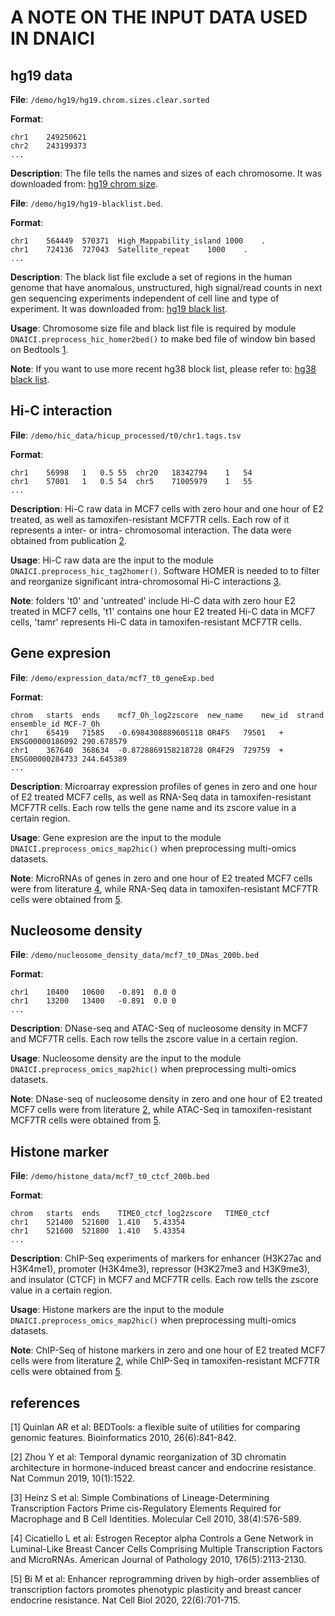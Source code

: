 # A NOTE ON THE INPUT DATA USED IN DNAICI


## hg19 data

**File**: `/demo/hg19/hg19.chrom.sizes.clear.sorted`

**Format**:

```
chr1	249250621
chr2	243199373
...
```

**Description**: The file tells the names and sizes of each chromosome. It was downloaded from: [hg19 chrom size](https://hgdownload.cse.ucsc.edu/goldenpath/hg19/bigZips/).

**File**: `/demo/hg19/hg19-blacklist.bed`.

**Format**:

```
chr1	564449	570371	High_Mappability_island	1000	.
chr1	724136	727043	Satellite_repeat	1000	.
...
```

**Description**: The black list file exclude a set of regions in the human genome that have anomalous, unstructured, high signal/read counts in next gen sequencing experiments independent of cell line and type of experiment. It was downloaded from: [hg19 black list](https://www.encodeproject.org/annotations/ENCSR636HFF/).

**Usage**: Chromosome size file and black list file is required by module `DNAICI.preprocess_hic_homer2bed()` to make bed file of window bin based on Bedtools [1](https://academic.oup.com/bioinformatics/article/26/6/841/244688).

**Note**: If you want to use more recent hg38 block list, please refer to: [hg38 black list](https://www.nature.com/articles/s41598-019-45839-z).


## Hi-C interaction

**File**: `/demo/hic_data/hicup_processed/t0/chr1.tags.tsv`

**Format**:

```
chr1	56998	1	0.5	55	chr20	18342794	1	54
chr1	57001	1	0.5	54	chr5	71005979	1	55
...
```

**Description**: Hi-C raw data in MCF7 cells with zero hour and one hour of E2 treated, as well as tamoxifen-resistant MCF7TR cells. Each row of it represents a inter- or intra- chromosomal interaction. The data were obtained from publication [2](https://www.nature.com/articles/s41467-019-09320-9).

**Usage**: Hi-C raw data are the input to the module `DNAICI.preprocess_hic_tag2homer()`. Software HOMER is needed to to filter and reorganize significant intra-chromosomal Hi-C interactions [3](https://www.cell.com/molecular-cell/pdf/S1097-2765(10)00366-7.pdf).

**Note**: folders 't0' and 'untreated' include Hi-C data with zero hour E2 treated in MCF7 cells, 't1' contains one hour E2 treated Hi-C data in MCF7 cells, 'tamr' represents Hi-C data in tamoxifen-resistant MCF7TR cells.


## Gene expresion

**File**: `/demo/expression_data/mcf7_t0_geneExp.bed`

**Format**:

```
chrom	starts	ends	mcf7_0h_log2zscore	new_name	new_id	strand	ensemble_id	MCF-7_0h
chr1	65419	71585	-0.6984308889605118	OR4F5	79501	+	ENSG00000186092	290.678579
chr1	367640	368634	-0.8728869158218728	OR4F29	729759	+	ENSG00000284733	244.645389
...
```

**Description**: Microarray expression profiles of genes in zero and one hour of E2 treated MCF7 cells, as well as RNA-Seq data in tamoxifen-resistant MCF7TR cells. Each row tells the gene name and its zscore value in a certain region.

**Usage**: Gene expresion are the input to the module `DNAICI.preprocess_omics_map2hic()` when preprocessing multi-omics datasets.

**Note**: MicroRNAs of genes in zero and one hour of E2 treated MCF7 cells were from literature [4](https://www.sciencedirect.com/science/article/pii/S0002944010600090), while RNA-Seq data in tamoxifen-resistant MCF7TR cells were obtained from [5](https://www.nature.com/articles/s41556-020-0514-z).


## Nucleosome density

**File**: `/demo/nucleosome_density_data/mcf7_t0_DNas_200b.bed`

**Format**:

```
chr1	10400	10600	-0.891	0.0	0
chr1	13200	13400	-0.891	0.0	0
...
```

**Description**: DNase-seq and ATAC-Seq of nucleosome density in MCF7 and MCF7TR cells. Each row tells the zscore value in a certain region.

**Usage**: Nucleosome density are the input to the module `DNAICI.preprocess_omics_map2hic()` when preprocessing multi-omics datasets.

**Note**: DNase-seq of nucleosome density in zero and one hour of E2 treated MCF7 cells were from literature [2](https://www.nature.com/articles/s41467-019-09320-9), while ATAC-Seq in tamoxifen-resistant MCF7TR cells were obtained from [5](https://www.nature.com/articles/s41556-020-0514-z).


## Histone marker

**File**: `/demo/histone_data/mcf7_t0_ctcf_200b.bed`

**Format**:

```
chrom	starts	ends	TIME0_ctcf_log2zscore	TIME0_ctcf
chr1	521400	521600	1.410	5.43354
chr1	521600	521800	1.410	5.43354
...
```

**Description**: ChIP-Seq experiments of markers for enhancer (H3K27ac and H3K4me1), promoter (H3K4me3), repressor (H3K27me3 and H3K9me3), and insulator (CTCF) in MCF7 and MCF7TR cells. Each row tells the zscore value in a certain region.

**Usage**: Histone markers are the input to the module `DNAICI.preprocess_omics_map2hic()` when preprocessing multi-omics datasets.

**Note**: ChIP-Seq of histone markers in zero and one hour of E2 treated MCF7 cells were from literature [2](https://www.nature.com/articles/s41467-019-09320-9), while ChIP-Seq in tamoxifen-resistant MCF7TR cells were obtained from [5](https://www.nature.com/articles/s41556-020-0514-z).


## references

[1] Quinlan AR et al: BEDTools: a flexible suite of utilities for comparing genomic features. Bioinformatics 2010, 26(6):841-842.

[2] Zhou Y et al: Temporal dynamic reorganization of 3D chromatin architecture in hormone-induced breast cancer and endocrine resistance. Nat Commun 2019, 10(1):1522.

[3] Heinz S et al: Simple Combinations of Lineage-Determining Transcription Factors Prime cis-Regulatory Elements Required for Macrophage and B Cell Identities. Molecular Cell 2010, 38(4):576-589.

[4] Cicatiello L et al: Estrogen Receptor alpha Controls a Gene Network in Luminal-Like Breast Cancer Cells Comprising Multiple Transcription Factors and MicroRNAs. American Journal of Pathology 2010, 176(5):2113-2130.

[5] Bi M et al: Enhancer reprogramming driven by high-order assemblies of transcription factors promotes phenotypic plasticity and breast cancer endocrine resistance. Nat Cell Biol 2020, 22(6):701-715.







